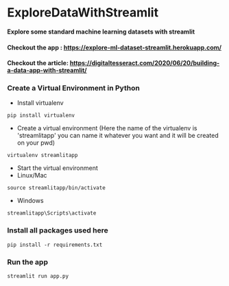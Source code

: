 # ExploreDataWithStreamlit
<b> Explore some standard machine learning datasets with streamlit</b>

#### Checkout the app : https://explore-ml-dataset-streamlit.herokuapp.com/
#### Checkout the article: https://digitaltesseract.com/2020/06/20/building-a-data-app-with-streamlit/
 
 
### Create a Virtual Environment in Python

- Install virtualenv
```
pip install virtualenv
```
- Create a virtual environment (Here the name of the virtualenv is 'streamlitapp' you can name it whatever you want and it will be created on your pwd)
```
virtualenv streamlitapp
```
- Start the virtual environment
 - Linux/Mac
```
source streamlitapp/bin/activate
```
 - Windows
```
streamlitapp\Scripts\activate
```

### Install all packages used here
```
pip install -r requirements.txt
```
### Run the app
```
streamlit run app.py
```
